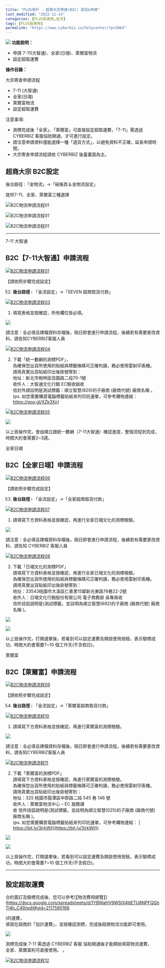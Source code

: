 ```yaml
---
title: "PLUS用戶 - 超商大宗寄倉(B2C) 設定&申請"
last_modified: "2022-12-14"
categories: [PLUS版適用,金流]
tags: [PLUS版專用]
permalink: "https://www.cyberbiz.io/helpcenter/?p=5064"
---
```


![](https://www.cyberbiz.io/helpcenter/wp-content/uploads/PLUS版3.png)
**功能說明：**  

* 申請 7-11(大智通)、全家(日翊)、萊爾富物流
* 設定超取運費

**操作目錄：**

大宗寄倉申請流程

* 7-11 (大智通) 
* 全家(日翊) 
* 萊爾富物流 
* 設定超取運費 

注意事項:  

* 測標完成後「全家」、「萊爾富」可直接設定超取運費，「7-11」需透過 CYBERBIZ 客服協助開通，才可進行設定。
* 請注意申請資料僅能選擇一種「退貨方式」，以避免資料不正確，延長申請時間。
* 大宗寄倉申請流程請依 CYBERBIZ 後臺畫面為主。



## 超商大宗 B2C設定

後台路徑 :「金物流」→「結帳頁＆金物流設定」  

提供7-11、全家、萊爾富三種選擇  


![B2C物流申請流程01](https://www.cyberbiz.io/support/wp-content/uploads/2022/01/B2C物流申請流程01-1.png)

![B2C物流申請流程01](https://www.cyberbiz.io/support/wp-content/uploads/2022/01/B2C物流申請流程01-2.png)

![B2C物流申請流程01](https://www.cyberbiz.io/support/wp-content/uploads/2022/01/B2C物流申請流程01-3.png)

* * *

7-11 大智通

## B2C【7-11大智通】申請流程

[![B2C物流申請流程01](https://www.cyberbiz.io/support/wp-content/uploads/2022/01/B2C物流申請流程01.png)](https://www.cyberbiz.io/support/wp-content/uploads/2022/01/B2C物流申請流程01.png)  



【請依照步驟完成設定】

52. **後台路徑 :** 「金流設定」→「SEVEN 超商取貨付款」  


[![B2C物流申請流程03](https://www.cyberbiz.io/support/wp-content/uploads/2021/12/B2C物流申請流程03.png)](https://www.cyberbiz.io/support/wp-content/uploads/2021/12/B2C物流申請流程03.png)  


1. 填寫表格並按確認，所有欄位皆必填。  


![](https://www.cyberbiz.io/support/wp-content/uploads/2021/12/fountain-pen.png)

請注意：全必填且建檔資料存檔後，隔日即會進行申請流程，後續若有需要更改資料，請告知CYBERBIZ客服人員

[![B2C物流申請流程04](https://www.cyberbiz.io/support/wp-content/uploads/2022/01/B2C物流申請流程04.png)](https://www.cyberbiz.io/support/wp-content/uploads/2022/01/B2C物流申請流程04.png)  


2. 下載「統一數網的測標PDF」，  
為確保您出貨所使用的貼紙與標籤條碼可正確判讀，務必使用雷射印表機。  
請用真實出貨貼紙印出後掛號寄到：  
地址：新北市樹林區佳園路二段70-1號  
收件人：大智通文化行銷 EC驗收組收  
信封外請註明是測試標籤：順立智慧(829)的子廠商 (廠商代號) 廠商名稱 。  
(ps. 如您需要購買電腦標籤貼紙來列印託運單，可參考購物連結： <https://goo.gl/XZk3Xn>)  


[![B2C物流申請流程05](https://www.cyberbiz.io/support/wp-content/uploads/2022/01/B2C物流申請流程05.png)](https://www.cyberbiz.io/support/wp-content/uploads/2022/01/B2C物流申請流程05.png)

![](https://www.cyberbiz.io/support/wp-content/uploads/2021/12/fountain-pen.png)

以上皆操作完，會由順立跟統一數網（7-11大智通）確認進度，整個流程到完成，時間大約會需要2~3週。

全家日翊

## B2C【全家日翊】申請流程

[![B2C物流申請流程06](https://www.cyberbiz.io/support/wp-content/uploads/2022/01/B2C物流申請流程06.png)](https://www.cyberbiz.io/support/wp-content/uploads/2022/01/B2C物流申請流程06.png)  



【請依照步驟完成設定】

53. **後台路徑 :** 「金流設定」→「全家超商取貨付款」  


[![B2C物流申請流程07](https://www.cyberbiz.io/support/wp-content/uploads/2022/01/B2C物流申請流程07.png)](https://www.cyberbiz.io/support/wp-content/uploads/2022/01/B2C物流申請流程07.png)  


1. 請填寫下方資料表格並按確認，再進行全家日翊文化的測標檢驗。  


![](https://www.cyberbiz.io/support/wp-content/uploads/2021/12/fountain-pen.png)

請注意：全必填且建檔資料存檔後，隔日即會進行申請流程，後續若有需要更改資料，請告知 CYBERBIZ 客服人員

[![B2C物流申請流程08](https://www.cyberbiz.io/support/wp-content/uploads/2022/01/B2C物流申請流程08.png)](https://www.cyberbiz.io/support/wp-content/uploads/2022/01/B2C物流申請流程08.png)  


2. 下載「日翊文化的測標PDF」  
請填寫下方資料表格並按確認，再進行全家日翊文化的測標檢驗。  
為確保您出貨所使用的貼紙與標籤條碼可正確判讀，務必使用雷射印表機。  
請用真實出貨貼紙印出後掛號寄到：  
地址：33543桃園市大溪區仁善里15鄰新光東路76巷22-2號  
收件人：日翊文化行銷股份有限公司 電子商務部 吳專員收  
信件括弧說明是(測試標籤，並註明為順立智慧(692)的子廠商 (廠商代號) 廠商名稱 )。  

[![](https://www.cyberbiz.co/support/wp-content/uploads/2020/03/全家B2C03.jpg)](https://www.cyberbiz.co/support/wp-content/uploads/2020/03/全家B2C03.jpg)

![](https://www.cyberbiz.io/support/wp-content/uploads/2021/12/fountain-pen.png)

以上皆操作完，打開選單後，若看到可以設定運費及開啟使用按鈕，表示驗標成功，時間大約會需要7~10 個工作天(不含假日)。

萊爾富

## B2C【萊爾富】申請流程

[![B2C物流申請流程09](https://www.cyberbiz.io/support/wp-content/uploads/2022/01/B2C物流申請流程09.png)](https://www.cyberbiz.io/support/wp-content/uploads/2022/01/B2C物流申請流程09.png)  



【請依照步驟完成設定】

54. **後台路徑 :** 「金流設定」→「萊爾富超商取貨付款」  


[![B2C物流申請流程10](https://www.cyberbiz.io/support/wp-content/uploads/2022/01/B2C物流申請流程10.png)](https://www.cyberbiz.io/support/wp-content/uploads/2022/01/B2C物流申請流程10.png)  


1. 請填寫下方資料表格並按確認，再進行萊爾富的測標檢驗。  


![](https://www.cyberbiz.io/support/wp-content/uploads/2021/12/fountain-pen.png)

請注意：全必填且建檔資料存檔後，隔日即會進行申請流程，後續若有需要更改資料，請告知CYBERBIZ客服人員

[![B2C物流申請流程11](https://www.cyberbiz.io/support/wp-content/uploads/2022/01/B2C物流申請流程11.png)](https://www.cyberbiz.io/support/wp-content/uploads/2022/01/B2C物流申請流程11.png)  


2. 下載「萊爾富的測標PDF」  
請填寫下方資料表格並按確認，再進行萊爾富的測標檢驗。  
為確保您出貨所使用的貼紙與標籤條碼可正確判讀，務必使用雷射印表機。  
請用真實出貨貼紙印出後掛號寄到：  
地址：325 桃園市龍潭區中原路二段 545 巷 146 號  
收件人：萊爾富物流中心 – EC 服務課  
收 信件括弧說明是(測試標籤，並註明為順立智慧(025)的子廠商 (廠商代號) 廠商名稱 )。  
(ps. 如您需要購買電腦標籤貼紙來列印託運單，可參考購物連結： [ https://bit.ly/3irkWiI](https://bit.ly/3irkWiI))  


[![](https://www.cyberbiz.co/support/wp-content/uploads/2020/03/萊爾富B2C02.png)](https://www.cyberbiz.co/support/wp-content/uploads/2020/03/萊爾富B2C02.png)

![](https://www.cyberbiz.io/support/wp-content/uploads/2021/12/fountain-pen.png)

以上皆操作完，打開選單後，若看到可以設定運費及開啟使用按鈕，表示驗標成功，時間大約會需要7~10 個工作天(不含假日)。

* * *

## 設定超取運費

合約簽訂及驗標完成後，您可以參考[【物流費用總覽】](https://docs.google.com/spreadsheets/d/1YBWaHV9WSIX4ttETU8NPFQQhTl4h_C49/edit#gid=2117590168

)的運費，  
填寫在超商的「加計運費」，並按確認測標，完成後超商物流功能即可使用。  


![](https://www.cyberbiz.io/support/wp-content/uploads/2021/12/fountain-pen.png)

測標完成後 7-11 需透過 CYBERBIZ 客服 協助開通後才能開始填寫物流運費，  
全家、萊爾富則可直接使用。 。



[![B2C物流申請流程12](https://www.cyberbiz.io/support/wp-content/uploads/2022/01/B2C物流申請流程12.png)](https://www.cyberbiz.io/support/wp-content/uploads/2022/01/B2C物流申請流程12.png)

